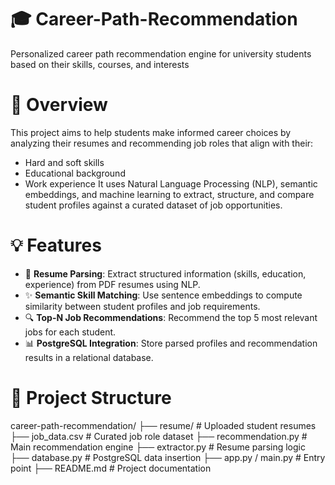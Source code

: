 # 🎓 Career-Path-Recommendation
Personalized career path recommendation engine for university students based on their skills, courses, and interests

# 📌 Overview
This project aims to help students make informed career choices by analyzing their resumes and recommending job roles that align with their:
- Hard and soft skills
- Educational background
- Work experience
It uses Natural Language Processing (NLP), semantic embeddings, and machine learning to extract, structure, and compare student profiles against a curated dataset of job opportunities.

# 💡 Features
- 🧠 **Resume Parsing**: Extract structured information (skills, education, experience) from PDF resumes using NLP.
- ✨ **Semantic Skill Matching**: Use sentence embeddings to compute similarity between student profiles and job requirements.
- 🔍 **Top-N Job Recommendations**: Recommend the top 5 most relevant jobs for each student.
- 📊 **PostgreSQL Integration**: Store parsed profiles and recommendation results in a relational database.

# 📁 Project Structure
career-path-recommendation/
├── resume/                     # Uploaded student resumes
├── job_data.csv               # Curated job role dataset
├── recommendation.py          # Main recommendation engine
├── extractor.py               # Resume parsing logic
├── database.py                # PostgreSQL data insertion
├── app.py / main.py           # Entry point
├── README.md                  # Project documentation
